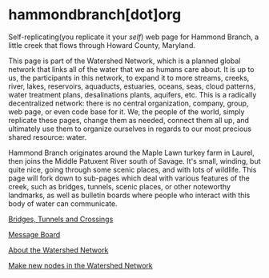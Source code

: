 # hammondbranch[dot]org

Self-replicating(you replicate it your *self*) web page for Hammond Branch, a little creek that flows through Howard County, Maryland.  

This page is part of the Watershed Network, which is a planned global network that links all of the water that we as humans care about.  It is up to us, the participants in this network, to expand it to more streams, creeks, river, lakes, reservoirs, aquaducts, estuaries, oceans, seas, cloud patterns, water treatment plans, desalinations plants, aquifers, etc.  This is a radically decentralized network: there is no central organization, company, group, web page, or even code base for it. We, the people of the world, simply replicate these pages, change them as needed, connect them all up, and ultimately use them to organize ourselves in regards to our most precious shared resource: water.

Hammond Branch originates around the Maple Lawn turkey farm in Laurel, then joins the Middle Patuxent River south of Savage.  It's small, winding, but quite nice, going through some scenic places, and with lots of wildlife.  This page will fork down to sub-pages which deal with various features of the creek, such as bridges, tunnels, scenic places, or other noteworthy landmarks, as well as bulletin boards where people who interact with this body of water can communicate.  

[Bridges, Tunnels and Crossings](bridges/)

[Message Board](messageboard/)

[About the Watershed Network](watershed/)

[Make new nodes in the Watershed Network](replicator/)